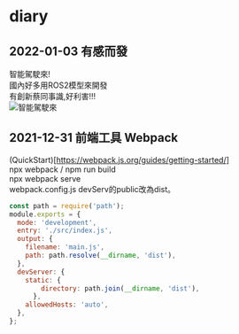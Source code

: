 # diary
## 2022-01-03 有感而發

智能駕駛來!  
國內好多用ROS2模型來開發  
有創新蔡同事識,好利害!!!   
![智能駕駛來](https://www.youtube.com/watch?v=RZ0fl1dPrgE)   

## 2021-12-31 前端工具 Webpack 
(QuickStart)[https://webpack.js.org/guides/getting-started/]  
npx webpack / npm run build     
npx webpack serve  
webpack.config.js devServ的public改為dist。   
```js
const path = require('path');
module.exports = {
  mode: 'development',
  entry: './src/index.js',
  output: {
    filename: 'main.js',
    path: path.resolve(__dirname, 'dist'),
  },
  devServer: {
    static: {
        directory: path.join(__dirname, 'dist'),
      },      
    allowedHosts: 'auto',
  },
};
```
